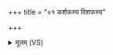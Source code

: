 +++
title = "०१ कर्शफस्य विशफस्य"

+++
<details><summary>मूलम् (VS)</summary>

क॒र्शफ॑स्य विश॒फस्य॒ द्यौः पि॒ता पृ॑थि॒वी मा॒ता।  
यथा॑भिच॒क्र दे॒वास्तथाप॑ कृणुता॒ पुनः॑ ॥
</details>
